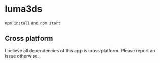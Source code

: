 # luma3ds
`npm install` and `npm start`

## Cross platform
I believe all dependencies of this app is cross platform. Please report an issue otherwise.
